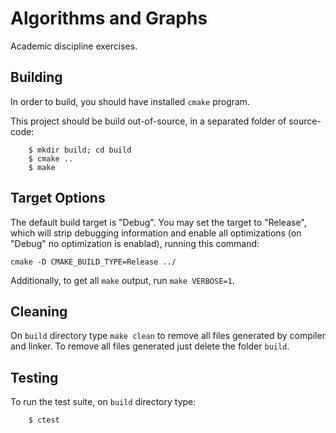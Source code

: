 Algorithms and Graphs
=====================

Academic discipline exercises.

Building
--------

In order to build, you should have installed `cmake` program.

This project should be build out-of-source, in a separated folder of source-code:

```
	$ mkdir build; cd build
	$ cmake ..
	$ make
```

Target Options
--------------

The default build target is "Debug".  You may set the target
to "Release", which will strip debugging information and
enable all optimizations (on "Debug" no optimization is enablad),
running this command:

	cmake -D CMAKE_BUILD_TYPE=Release ../


Additionally, to get all `make` output, run `make VERBOSE=1`.

Cleaning
--------

On `build` directory type `make clean` to remove all
files generated by compiler and linker.  To remove all files generated
just delete the folder `build`.

Testing
-------

To run the test suite, on `build` directory type:

```
	$ ctest
```


